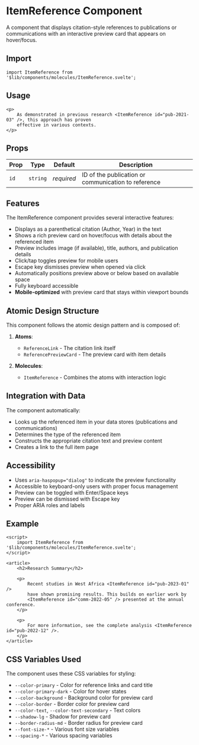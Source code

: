 # ItemReference Component

A component that displays citation-style references to publications or communications with an interactive preview card that appears on hover/focus.

## Import

```svelte
import ItemReference from '$lib/components/molecules/ItemReference.svelte';
```

## Usage

```svelte
<p>
	As demonstrated in previous research <ItemReference id="pub-2021-03" />, this approach has proven
	effective in various contexts.
</p>
```

## Props

| Prop | Type     | Default    | Description                                         |
| ---- | -------- | ---------- | --------------------------------------------------- |
| `id` | `string` | _required_ | ID of the publication or communication to reference |

## Features

The ItemReference component provides several interactive features:

- Displays as a parenthetical citation (Author, Year) in the text
- Shows a rich preview card on hover/focus with details about the referenced item
- Preview includes image (if available), title, authors, and publication details
- Click/tap toggles preview for mobile users
- Escape key dismisses preview when opened via click
- Automatically positions preview above or below based on available space
- Fully keyboard accessible
- **Mobile-optimized** with preview card that stays within viewport bounds

## Atomic Design Structure

This component follows the atomic design pattern and is composed of:

1. **Atoms**:
   - `ReferenceLink` - The citation link itself
   - `ReferencePreviewCard` - The preview card with item details

2. **Molecules**:
   - `ItemReference` - Combines the atoms with interaction logic

## Integration with Data

The component automatically:

- Looks up the referenced item in your data stores (publications and communications)
- Determines the type of the referenced item
- Constructs the appropriate citation text and preview content
- Creates a link to the full item page

## Accessibility

- Uses `aria-haspopup="dialog"` to indicate the preview functionality
- Accessible to keyboard-only users with proper focus management
- Preview can be toggled with Enter/Space keys
- Preview can be dismissed with Escape key
- Proper ARIA roles and labels

## Example

```svelte
<script>
	import ItemReference from '$lib/components/molecules/ItemReference.svelte';
</script>

<article>
	<h2>Research Summary</h2>

	<p>
		Recent studies in West Africa <ItemReference id="pub-2023-01" />
		have shown promising results. This builds on earlier work by
		<ItemReference id="comm-2022-05" /> presented at the annual conference.
	</p>

	<p>
		For more information, see the complete analysis <ItemReference id="pub-2022-12" />.
	</p>
</article>
```

## CSS Variables Used

The component uses these CSS variables for styling:

- `--color-primary` - Color for reference links and card title
- `--color-primary-dark` - Color for hover states
- `--color-background` - Background color for preview card
- `--color-border` - Border color for preview card
- `--color-text`, `--color-text-secondary` - Text colors
- `--shadow-lg` - Shadow for preview card
- `--border-radius-md` - Border radius for preview card
- `--font-size-*` - Various font size variables
- `--spacing-*` - Various spacing variables
